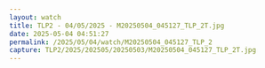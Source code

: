 ```yaml
---
layout: watch
title: TLP2 - 04/05/2025 - M20250504_045127_TLP_2T.jpg
date: 2025-05-04 04:51:27
permalink: /2025/05/04/watch/M20250504_045127_TLP_2
capture: TLP2/2025/202505/20250503/M20250504_045127_TLP_2T.jpg
---
```

